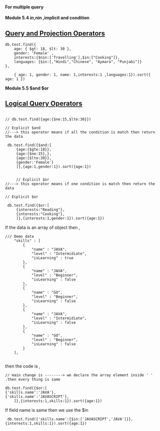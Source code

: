 #### For multiple query 

**Module 5.4 $in ,$nin ,implicit and condition**
## [Query and Projection Operators](https://www.mongodb.com/docs/manual/reference/operator/query/)


```
db.test.find({
    age: { $gt: 18, $lt: 30 }, 
    gender: 'Female' ,
    interests:{$nin:['Travelling'],$in:["Cooking"]},
    languages: {$in:[,"Hindi","Chinese", "Aymara", "Punjabi"]}
}, 
    
    { age: 1, gender: 1, name: 1,interests:1 ,languages:1}).sort({ age: 1 })
```


**Module 5.5 $and $or**

## [Logical Query Operators](https://www.mongodb.com/docs/manual/reference/operator/query-logical/)

```

// db.test.find({age:{$ne:15,$lte:30}})

// Ecplicit $and
//---> this operator means if all the condition is match then return the data 

 db.test.find({$and:[
     {age:{$gte:18}},
     {age:{$ne:15},},
     {age:{$lte:30}},
     {gender:'Female'}
     ]},{age:1,gender:1}).sort({age:1})


     // Ecplicit $or
//---> this operator means if one condition is match then return the data 

// Ecplicit $or

 db.test.find({$or:[
     {interests:"Reading"},
     {interests:"Cooking"},
     ]},{interests:1,gender:1}).sort({age:1})

```

If the data is an array of object then ,
```
/// Demo data
	"skills" : [
		{
			"name" : "JAVA",
			"level" : "Intermidiate",
			"isLearning" : true
		},
		{
			"name" : "JAVA",
			"level" : "Beginner",
			"isLearning" : false
		},
		{
			"name" : "GO",
			"level" : "Beginner",
			"isLearning" : false
		},
		{
			"name" : "JAVA",
			"level" : "Intermidiate",
			"isLearning" : false
		},
		{
			"name" : "GO",
			"level" : "Beginner",
			"isLearning" : false
		}
	],
    
 ```
 then the code is ,
 ```
 // main change is --------> we declare the array element inside ' ' .then every thing is same 

 db.test.find({$or:[
{'skills.name':'JAVA'},
{'skills.name':'JAVASCRIPT'},
     ]},{interests:1,skills:1}).sort({age:1})
 ```


 If field name is same then we use the $in 
 ```
  db.test.find({'skills.name':{$in:['JAVASCRIPT','JAVA']}},{interests:1,skills:1}).sort({age:1})
 ```